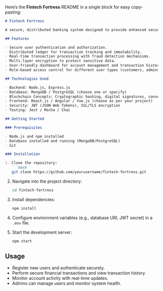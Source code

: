 Here’s the **Fintech Fortress** README in a single block for easy copy-pasting:

````markdown
# Fintech Fortress

A secure, distributed banking system designed to provide enhanced security, transparency, and reliability for financial transactions using modern cryptographic and blockchain-inspired technologies.

## Features

- Secure user authentication and authorization.
- Distributed ledger for transaction tracking and immutability.
- Real-time transaction processing with fraud detection mechanisms.
- Multi-layer encryption to protect sensitive data.
- User-friendly dashboard for account management and transaction history.
- Role-based access control for different user types (customers, admins).

## Technologies Used

- Backend: Node.js, Express.js
- Database: MongoDB / PostgreSQL (choose one or specify)
- Blockchain Concepts: Cryptographic hashing, digital signatures, consensus algorithms
- Frontend: React.js / Angular / Vue.js (choose as per your project)
- Security: JWT (JSON Web Tokens), SSL/TLS encryption
- Testing: Jest / Mocha / Chai

## Getting Started

### Prerequisites

- Node.js and npm installed
- Database installed and running (MongoDB/PostgreSQL)
- Git

### Installation

1. Clone the repository:
   ```bash
   git clone https://github.com/yourusername/fintech-fortress.git
````

2. Navigate into the project directory:

   ```bash
   cd fintech-fortress
   ```

3. Install dependencies:

   ```bash
   npm install
   ```

4. Configure environment variables (e.g., database URI, JWT secret) in a `.env` file.

5. Start the development server:

   ```bash
   npm start
   ```

## Usage

* Register new users and authenticate securely.
* Perform secure financial transactions and view transaction history.
* Monitor account activity with real-time updates.
* Admins can manage users and monitor system health.


```
